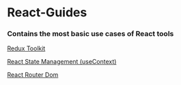# React-Guides

### Contains the most basic use cases of React tools

[Redux Toolkit](https://github.com/haydogdu1990/React-Guides/tree/main/Redux%20Toolkit)

[React State Management (useContext)](https://github.com/haydogdu1990/React-Guides/tree/main/React%20State%20Management%20(useContext))

[React Router Dom](https://github.com/haydogdu1990/React-Guides/tree/main/React%20Router%20Dom)


